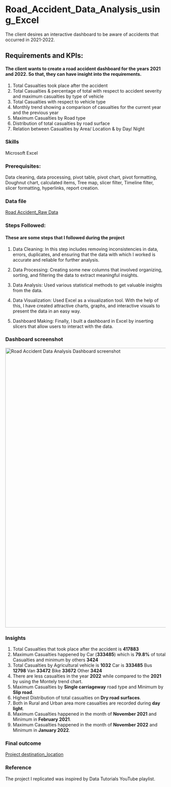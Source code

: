 # Road_Accident_Data_Analysis_using_Excel
The client desires an interactive dashboard to be aware of accidents that occurred in 2021-2022.

## Requirements and KPIs:
#### The client wants to create a road accident dashboard for the years 2021 and 2022. So that, they can have insight into the requirements.
1. Total Casualties took place after the accident
2. Total Casualties & percentage of total with respect to accident severity and maximum casualties by type of vehicle
3. Total Casualties with respect to vehicle type
4. Monthly trend showing a comparison of casualties for the current year and the previous year
5. Maximum Casualties by Road type
6. Distribution of total casualties by road surface
7. Relation between Casualties by Area/ Location & by Day/ Night

### Skills
Microsoft Excel

### Prerequisites:
Data cleaning, data processing, pivot table, pivot chart, pivot formatting, Doughnut chart, calculated items, Tree map, slicer filter, Timeline filter, slicer formatting, hyperlinks, report creation.

### Data file
[Road Accident_Raw Data](https://github.com/Adinarayana7008/Road_Accident_Data_Analysis_using_Excel/blob/master/Road%20Accident_Raw%20Data.xlsx)

### Steps Followed:
#### These are some steps that I followed during the project
1. Data Cleaning: In this step includes removing inconsistencies in data, errors, duplicates, and ensuring that the data with which I worked is accurate and reliable for further analysis.

2. Data Processing: Creating some new columns that involved organizing, sorting, and filtering the data to extract meaningful insights.

3. Data Analysis: Used various statistical methods to get valuable insights from the data.

4. Data Visualization: Used Excel as a visualization tool. With the help of this, I have created attractive charts, graphs, and interactive visuals to present the data in an easy way.

5. Dashboard Making: Finally, I built a dashboard in Excel by inserting slicers that allow users to interact with the data.

### Dashboard screenshot
<img width="879" alt="Road Accident Data Analysis Dashboard screenshot" src="https://github.com/Adinarayana7008/Sams_Store_Data_Analysis_using_Excel/assets/68777627/f072b3db-6b8b-47c5-901f-852017edc85e">


### Insights
1. Total Casualties that took place after the accident is **417883**
2. Maximum Casualties happened by Car (**333485**) which is **79.8%** of total Casualties and minimum by others **3424**
3. Total Casualties by
   Agricultural vehicle is **1032**
   Car is **333485**
   Bus **12798**
   Van **33472**
   Bike **33672**
   Other **3424**
4. There are less casualties in the year **2022** while compared to the **2021** by using the Montely trend chart.
5. Maximum Casualties by **Single carriageway** road type and Minimum by **Slip road**.
6. Highest Distribution of total casualties on **Dry road surfaces**.
7. Both in Rural and Urban area more casualties are recorded during **day light**.
8. Maximum Casualties happened in the month of **November 2021** and Minimum in **February 2021**.
9. Maximum Casualties happened in the month of **November 2022** and Minimum in **January 2022**.

### Final outcome
[Project destination_location](https://github.com/Adinarayana7008/Road_Accident_Data_Analysis_using_Excel)

### Reference
The project I replicated was inspired by Data Tutorials YouTube playlist.
